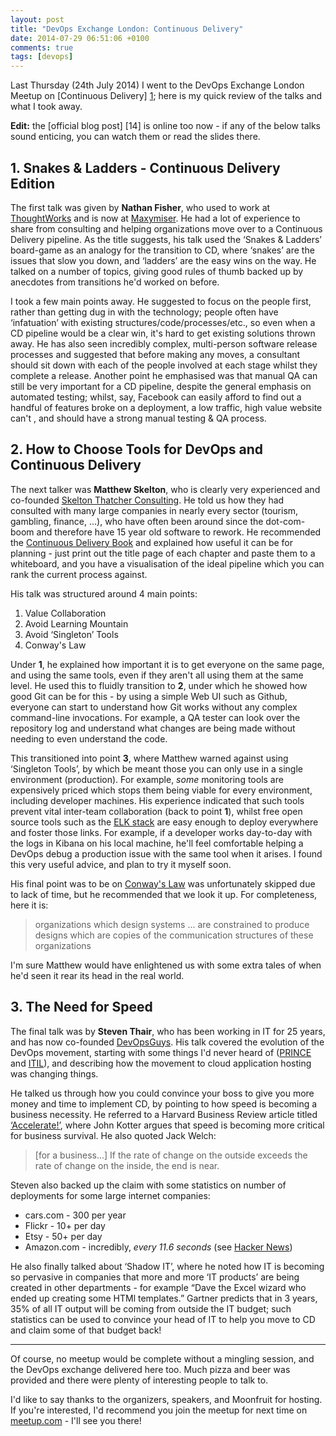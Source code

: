 ```yaml
---
layout: post
title: "DevOps Exchange London: Continuous Delivery"
date: 2014-07-29 06:51:06 +0100
comments: true
tags: [devops]
---
```


Last Thursday (24th July 2014) I went to the DevOps Exchange London Meetup on
[Continuous Delivery] [1]; here is my quick review of the talks and what I
took away.

**Edit:** the [official blog post] [14] is online too now - if any of the below
talks sound enticing, you can watch them or read the slides there.


## 1. Snakes & Ladders - Continuous Delivery Edition

The first talk was given by **Nathan Fisher**, who used to work at
[ThoughtWorks][2] and is now at [Maxymiser][3]. He had a lot of experience to
share from consulting and helping organizations move over to a Continuous
Delivery pipeline.
As the title suggests, his talk used the ‘Snakes & Ladders’ board-game as an
analogy for the transition to CD, where ‘snakes’ are the issues that slow you
down, and ‘ladders’ are the easy wins on the way.
He talked on a number of topics, giving good rules of thumb backed up by
anecdotes from transitions he'd worked on before.

I took a few main points away. He suggested to focus on the people
first, rather than getting dug in with the technology; people often have
‘infatuation’ with existing structures/code/processes/etc., so even when a CD
pipeline would be a clear win, it's hard to get existing solutions thrown away.
He has also seen incredibly complex, multi-person software release processes
and suggested that before making any moves, a consultant should sit down with
each of the people involved at each stage whilst they complete a release.
Another point he emphasised was that manual QA can still be very important
for a CD pipeline, despite the general emphasis on automated testing;
whilst, say, Facebook can easily afford to find out a handful of features broke
on a deployment, a low traffic, high value website can't , and should have a
strong manual testing & QA process.

## 2. How to Choose Tools for DevOps and Continuous Delivery

The next talker was **Matthew Skelton**, who is clearly very experienced and
co-founded [Skelton Thatcher Consulting][4].
He told us how they had consulted with many large companies in nearly every
sector (tourism, gambling, finance, ...),
who have often been around since the dot-com-boom and therefore have 15 year
old software to rework.
He recommended the [Continuous Delivery Book][5] and explained how useful it
can be for planning - just print out the title page of each chapter and paste
them to a whiteboard, and you have a visualisation of the ideal pipeline which
you can rank the current process against.

His talk was structured around 4 main points:

1. Value Collaboration
2. Avoid Learning Mountain
3. Avoid ‘Singleton’ Tools
4. Conway's Law

Under **1**, he explained how important it is to get everyone on the same page,
and using the same tools, even if they aren't all using them at the same level.
He used this to fluidly transition to **2**, under which he showed how good
Git can be for this - by using a simple Web UI such as Github, everyone can
start to understand how Git works without any complex command-line invocations.
For example, a QA tester can look over the repository log and understand what
changes are being made without needing to even understand the code.

This transitioned into point **3**, where Matthew warned against using
‘Singleton Tools’, by which be meant those you can only use in a single
environment (production).
For example, *some* monitoring tools are expensively priced which stops them
being viable for every environment, including developer machines.
His experience indicated that such tools prevent vital inter-team collaboration
(back to point **1**),
whilst free open source tools such as the [ELK stack][6] are easy enough to
deploy everywhere and foster those links.
For example, if a developer works day-to-day with the logs in Kibana on his
local machine,
he'll feel comfortable helping a DevOps debug a production issue with the same
tool when it arises.
I found this very useful advice, and plan to try it myself soon.

His final point was to be on [Conway's Law][7] was unfortunately skipped due to
lack of time, but he recommended that we look it up.
For completeness, here it is:

> organizations which design systems ... are constrained to produce designs
> which are copies of the communication structures of these organizations

I'm sure Matthew would have enlightened us with some extra tales of when he'd
seen it rear its head in the real world.

## 3. The Need for Speed

The final talk was by **Steven Thair**, who has been working in IT for 25
years, and has now co-founded [DevOpsGuys][8].
His talk covered the evolution of the DevOps movement, starting with some
things I'd never heard of ([PRINCE][9] and [ITIL][10]), and describing how the
movement to cloud application hosting was changing things.

He talked us through how you could convince your boss to give you more money
and time to implement CD, by pointing to how speed is becoming a business
necessity.
He referred to a Harvard Business Review article titled [‘Accelerate!’][11],
where John Kotter argues that speed is becoming more critical for business
survival.
He also quoted Jack Welch:

> [for a business...] If the rate of change on the outside exceeds the rate of
> change on the inside, the end is near.

Steven also backed up the claim with some statistics on number of deployments
for some large internet companies:

* cars.com - 300 per year
* Flickr - 10+ per day
* Etsy - 50+ per day
* Amazon.com - incredibly, *every 11.6 seconds* (see [Hacker News][12])

He also finally talked about ‘Shadow IT’, where he noted how IT is becoming so
pervasive in companies that more and more ‘IT products’ are being created in
other departments - for example “Dave the Excel wizard who ended up creating
some HTMl templates.”
Gartner predicts that in 3 years, 35% of all IT output will be coming from outside the IT budget;
such statistics can be used to convince your head of IT to help you move to CD
and claim some of that budget back!

---

Of course, no meetup would be complete without a mingling session, and the
DevOps exchange delivered here too. Much pizza and beer was provided and there
were plenty of interesting people to talk to.

I'd like to say thanks to the organizers, speakers, and Moonfruit for hosting.
If you're interested, I'd recommend you join the meetup for next time on
[meetup.com][13] - I'll see you there!



[1]: http://www.meetup.com/DevOps-Exchange-London/events/194288152/
[2]: http://www.thoughtworks.com/
[3]: http://www.maxymiser.com/
[4]: http://skeltonthatcher.com/
[5]: http://www.amazon.co.uk/Continuous-Delivery-Deployment-Automation-Addison-Wesley/dp/0321601912
[6]: http://www.elasticsearch.org/overview/
[7]: https://en.wikipedia.org/wiki/Conway%27s_law
[8]: http://www.devopsguys.com/
[9]: https://en.wikipedia.org/wiki/PRINCE2
[10]: https://en.wikipedia.org/wiki/Information_Technology_Infrastructure_Library
[11]: http://hbr.org/2012/11/accelerate
[12]: https://news.ycombinator.com/item?id=2971521
[13]: http://www.meetup.com/DevOps-Exchange-London/
